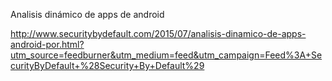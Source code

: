 Analisis dinámico de apps de android

http://www.securitybydefault.com/2015/07/analisis-dinamico-de-apps-android-por.html?utm_source=feedburner&utm_medium=feed&utm_campaign=Feed%3A+SecurityByDefault+%28Security+By+Default%29
